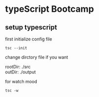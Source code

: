 # typeScript Bootcamp

## setup typescript
first initialize config file 
``` 
tsc --init
```
change dirctory file if you want

rootDir: ./src <br>
outDir: ./output

for watch mood
```
tsc -w
```